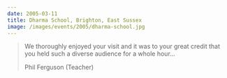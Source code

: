 ```yaml
---
date: 2005-03-11
title: Dharma School, Brighton, East Sussex
image: /images/events/2005/dharma-school.jpg
---
```


> We thoroughly enjoyed your visit and it was to your great credit that you held such a diverse audience for a whole hour...
> 
> <footer>Phil Ferguson (Teacher)</footer>
